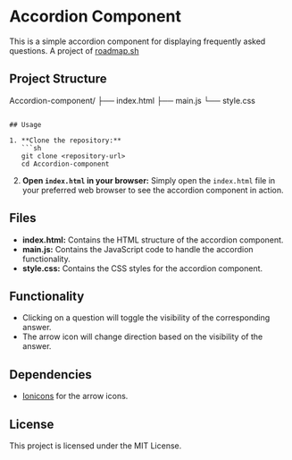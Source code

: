 # Accordion Component

This is a simple accordion component for displaying frequently asked questions. A project of [roadmap.sh](https://roadmap.sh/projects/accordion)

## Project Structure



Accordion-component/
├── index.html
├── main.js
└── style.css
```

## Usage

1. **Clone the repository:**
   ```sh
   git clone <repository-url>
   cd Accordion-component
   ```

2. **Open `index.html` in your browser:**
   Simply open the `index.html` file in your preferred web browser to see the accordion component in action.

## Files

- **index.html:** Contains the HTML structure of the accordion component.
- **main.js:** Contains the JavaScript code to handle the accordion functionality.
- **style.css:** Contains the CSS styles for the accordion component.

## Functionality

- Clicking on a question will toggle the visibility of the corresponding answer.
- The arrow icon will change direction based on the visibility of the answer.

## Dependencies

- [Ionicons](https://ionicons.com/) for the arrow icons.

## License

This project is licensed under the MIT License.
```